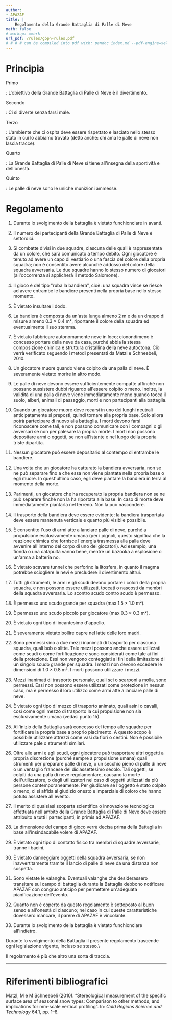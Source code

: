 ```yaml
---
author:
- APAZAF
title: |
    Regolamento della Grande Battaglia di Palle di Neve
math: false
# markup: mmark
url_pdf: /rules/gbpn-rules.pdf
# # # # can be compiled into pdf with: pandoc index.md --pdf-engine=xelatex -o gpbn-rules.pdf
---
```



Principia
=========

Primo

:   L'obiettivo della Grande Battaglia di Palle di Neve è il
    divertimento.

Secondo

:   Ci si diverte senza farsi male.

Terzo

:   L'ambiente che ci ospita deve essere rispettato e lasciato nello
    stesso stato in cui lo abbiamo trovato (detto anche: chi ama le
    palle di neve non lascia tracce).

Quarto

:   La Grande Battaglia di Palle di Neve si tiene all'insegna della
    sportività e dell'onestà.

Quinto

:   Le palle di neve sono le uniche munizioni ammesse.

Regolamento
===========

1.  Durante lo svolgimento della battaglia è vietato funchionciare in
    avanti.

2.  Il numero dei partecipanti della Grande Battaglia di Palle di Neve è
    settordici.

3.  Si combatte divisi in due squadre, ciascuna delle quali è
    rappresentata da un colore, che sarà comunicato a tempo debito. Ogni
    giocatore è tenuto ad avere un capo di vestiario o una fascia del
    colore della propria squadra; non è consentito avere alcunché
    addosso del colore della squadra avversaria. Le due squadre hanno lo
    stesso numero di giocatori (all'occorrenza si applicherà il metodo
    Salomone).

4.  Il gioco è del tipo "ruba la bandiera", cioè: una squadra vince se
    riesce ad avere entrambe le bandiere presenti nella propria base
    nello stesso momento.

5.  È vietato insultare i dodo.

6.  La bandiera è composta da un'asta lunga almeno 2 m e da un drappo di
    misure almeno 0.3 × 0.4 m², riportante il colore della
    squadra ed eventualmente il suo stemma.

7.  È vietato fabbricare autonomamente neve in loco; cionondimeno è
    concesso portare della neve da casa, purché abbia la stessa
    composizione chimica e struttura cristallina della neve autoctona.
    Ciò verrà verificato seguendo i metodi presentati da
    Matzl e Schneebeli, 2010.

8.  Un giocatore muore quando viene colpito da una palla di neve. È
    severamente vietato morire in altro modo.

9.  Le palle di neve devono essere sufficientemente compatte affinché
    non possano sussistere dubbi riguardo all'essere colpito o meno.
    Inoltre, la validità di una palla di neve viene immediatamente meno
    quando tocca il suolo, alberi, animali di passaggio, morti e non
    partecipanti alla battaglia.

10. Quando un giocatore muore deve recarsi in uno dei luoghi neutrali
    anticipatamente sì preposti, quindi tornare alla propria base. Solo
    allora potrà partecipare di nuovo alla battaglia. I morti devono
    farsi riconoscere come tali, e non possono comunicare con i compagni
    o gli avversari se non per palesare la propria morte. I morti non
    possono depositare armi o oggetti, se non all'istante e nel luogo
    della propria triste dipartita.

11. Nessun giocatore può essere depositario al contempo di entrambe le
    bandiere.

12. Una volta che un giocatore ha catturato la bandiera avversaria, non
    se ne può separare fino a che essa non viene piantata nella propria
    base o egli muore. In quest'ultimo caso, egli deve piantare la
    bandiera in terra al momento della morte.

13. Parimenti, un giocatore che ha recuperato la propria bandiera non se
    ne può separare finché non la ha riportata alla base. In caso di
    morte deve immediatamente piantarla nel terreno. Non la può
    nascondere.

14. Il trasporto della bandiera deve essere evidente: la bandiera
    trasportata deve essere mantenuta verticale e quanto più visibile
    possibile.

15. È consentito l'uso di armi
    atte a lanciare palle di neve, purché a propulsione esclusivamente
    umana (per i pignoli, questo significa che la reazione chimica che
    fornisce l'energia trasmessa alla palla deve avvenire all'interno
    del corpo di uno dei giocatori). Ad esempio, una fionda o una
    catapulta vanno bene, mentre un bazooka a esplosione o un'arma a
    batteria no.

16. È vietato scavare tunnel che perforino la litosfera, in quanto il
    magma potrebbe sciogliere le nevi e precludere il divertimento
    altrui.

17. Tutti gli strumenti, le armi e gli scudi devono portare i colori
    della propria squadra, e non possono essere utilizzati, toccati o
    nascosti da membri della squadra avversaria. Lo scontro scudo contro
    scudo è permesso.

18. È permesso uno scudo grande per squadra (max 1.5 × 1.0 m²).

19. È permesso uno scudo piccolo per giocatore (max 0.3 × 0.3 m²).

20. È vietato ogni tipo di incantesimo d'appello.

21. È severamente vietato bollire capre nel latte delle loro madri.

22. Sono permessi sino a due mezzi inanimati di trasporto per ciascuna
    squadra, quali bob o slitte. Tale mezzi possono anche essere
    utilizzati come scudi o come fortificazione e sono considerati come
    tale ai fini della protezione. Essi non vengono conteggiati ai fini
    della limitazione di un singolo scudo grande per squadra. I mezzi
    non devono eccedere le dimensioni di 1.0 × 0.8 m². I morti
    possono utilizzare i mezzi.

23. Mezzi inanimati di trasporto personale, quali sci o scarponi a
    molla, sono permessi. Essi non possono essere utilizzati come
    protezione in nessun caso, ma è permesso il loro utilizzo come armi
    atte a lanciare palle di neve.

24. È vietato ogni tipo di mezzo di trasporto animato, quali asini o
    cavalli, così come ogni mezzo di trasporto la cui propulsione non
    sia esclusivamente umana (vedasi punto 15).

25. All'inizio della Battaglia sarà concesso del tempo alle squadre per
    fortificare la propria base a proprio piacimento. A questo scopo è
    possibile utilizzare attrezzi come vasi da fiori o cestini. Non è
    possibile utilizzare pale o strumenti similari.

26. Oltre alle armi e agli scudi, ogni giocatore può trasportare altri
    oggetti a propria discrezione (purché sempre a propulsione umana)
    quali strumenti per preparare palle di neve, o un secchio pieno di
    palle di neve o un ventaglio francese del diciassettesimo secolo.
    Tali oggetti, se colpiti da una palla di neve regolamentare, causano
    la morte dell'utilizzatore, o degli utilizzatori nel caso di oggetti
    utilizzati da più persone contemporaneamente. Per giudicare se
    l'oggetto è stato colpito o meno, ci si affida al giudizio onesto e
    imparziale di coloro che hanno potuto assistere all'evento.

27. Il merito di qualsiasi scoperta scientifica o innovazione
    tecnologica effettuata nell'ambito della Grande Battaglia di Palle
    di Neve deve essere attribuito a tutti i partecipanti, in primis ad
    APAZAF.

28. La dimensione del campo di gioco verrà decisa prima della Battaglia
    in base all'insindacabile volere di APAZAF.

29. È vietato ogni tipo di contatto fisico tra membri di squadre
    avversarie, tranne i bacini.

30. È vietato danneggiare oggetti della squadra avversaria, se non
    inavvertitamente tramite il lancio di palle di neve da una distanza
    non sospetta.

31. Sono vietate le valanghe. Eventuali valanghe che desiderassero
    transitare sul campo di battaglia durante la Battaglia debbono
    notificare APAZAF con congruo anticipo per permettere un'adeguata
    pianificazione dell'evento.

32. Quanto non è coperto da questo regolamento è sottoposto al buon
    senso e all'onestà di ciascuno; nel caso in cui queste
    caratteristiche dovessero mancare, il parere di APAZAF è vincolante.

33. Durante lo svolgimento della battaglia è vietato funchionciare
    all'indietro.

Durante lo svolgimento della Battaglia il presente regolamento trascende
ogni legislazione vigente, incluso se stesso.\

Il regolamento è più che altro una sorta di traccia.


------

Riferimenti bibliografici
=========================

Matzl, M e M Schneebeli (2010). “Stereological measurement of the specific surface area
of seasonal snow types: Comparison to other methods, and implications for mm-scale
vertical profiling”. In: _Cold Regions Science and Technology_ 64.1, pp. 1–8.
